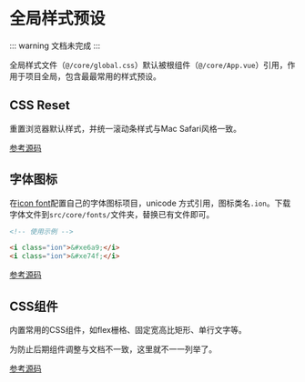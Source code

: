 # 全局样式预设

::: warning
文档未完成
:::

全局样式文件（`@/core/global.css`）默认被根组件（`@/core/App.vue`）引用，作用于项目全局，包含最最常用的样式预设。

## CSS Reset

重置浏览器默认样式，并统一滚动条样式与Mac Safari风格一致。

[参考源码](https://github.com/cutting-mat/template-element-ui/blob/master/src/core/global.css#L1)

## 字体图标

在[icon font](https://www.iconfont.cn/)配置自己的字体图标项目，unicode 方式引用，图标类名`.ion`。下载字体文件到`src/core/fonts/`文件夹，替换已有文件即可。

``` html
<!-- 使用示例 -->

<i class="ion">&#xe6a9;</i>
<i class="ion">&#xe74f;</i>
```

[参考源码](https://github.com/cutting-mat/template-element-ui/blob/master/src/core/global.css#L150)

## CSS组件

内置常用的CSS组件，如flex栅格、固定宽高比矩形、单行文字等。

为防止后期组件调整与文档不一致，这里就不一一列举了。

[参考源码](https://github.com/cutting-mat/template-element-ui/blob/master/src/core/global.css#L198)
